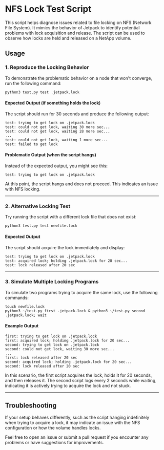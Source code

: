 # NFS Lock Test Script

This script helps diagnose issues related to file locking on NFS (Network File System). It mimics the behavior of Jetpack to identify potential problems with lock acquisition and release. The script can be used to observe how locks are held and released on a NetApp volume.

## Usage

### 1. Reproduce the Locking Behavior
To demonstrate the problematic behavior on a node that won't converge, run the following command:

```
python3 test.py test .jetpack.lock
```

#### Expected Output (if something holds the lock)
The script should run for 30 seconds and produce the following output:

```
test: trying to get lock on .jetpack.lock
test: could not get lock, waiting 30 more sec...
test: could not get lock, waiting 28 more sec...
...
test: could not get lock, waiting 1 more sec...
test: failed to get lock
```

#### Problematic Output (when the script hangs)
Instead of the expected output, you might see this:

```
test: trying to get lock on .jetpack.lock
```

At this point, the script hangs and does not proceed. This indicates an issue with NFS locking.

---

### 2. Alternative Locking Test
Try running the script with a different lock file that does not exist:

```
python3 test.py test newfile.lock
```

#### Expected Output
The script should acquire the lock immediately and display:

```
test: trying to get lock on .jetpack.lock
test: acquired lock; holding .jetpack.lock for 20 sec...
test: lock released after 20 sec
```

---

### 3. Simulate Multiple Locking Programs
To simulate two programs trying to acquire the same lock, use the following commands:

```
touch newfile.lock
python3 ~/test.py first .jetpack.lock & python3 ~/test.py second .jetpack.lock; wait
```

#### Example Output
```
first: trying to get lock on .jetpack.lock
first: acquired lock; holding .jetpack.lock for 20 sec...
second: trying to get lock on .jetpack.lock
second: could not get lock, waiting 30 more sec...
...
first: lock released after 20 sec
second: acquired lock; holding .jetpack.lock for 20 sec...
second: lock released after 20 sec
```

In this scenario, the first script acquires the lock, holds it for 20 seconds, and then releases it. The second script logs every 2 seconds while waiting, indicating it is actively trying to acquire the lock and not stuck.

---

## Troubleshooting
If your setup behaves differently, such as the script hanging indefinitely when trying to acquire a lock, it may indicate an issue with the NFS configuration or how the volume handles locks.

Feel free to open an issue or submit a pull request if you encounter any problems or have suggestions for improvements.

